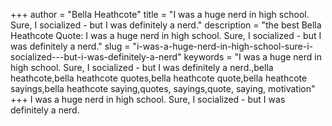 +++
author = "Bella Heathcote"
title = "I was a huge nerd in high school. Sure, I socialized - but I was definitely a nerd."
description = "the best Bella Heathcote Quote: I was a huge nerd in high school. Sure, I socialized - but I was definitely a nerd."
slug = "i-was-a-huge-nerd-in-high-school-sure-i-socialized---but-i-was-definitely-a-nerd"
keywords = "I was a huge nerd in high school. Sure, I socialized - but I was definitely a nerd.,bella heathcote,bella heathcote quotes,bella heathcote quote,bella heathcote sayings,bella heathcote saying,quotes, sayings,quote, saying, motivation"
+++
I was a huge nerd in high school. Sure, I socialized - but I was definitely a nerd.
